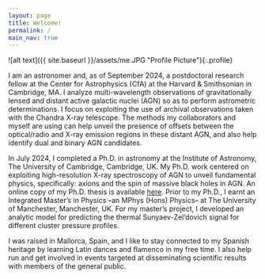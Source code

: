 ```yaml
---
layout: page
title: Welcome!
permalink: /
main_nav: true
---
```


![alt text]({{ site.baseurl }}/assets/me.JPG "Profile Picture"){:.profile}

I am an astronomer and, as of September 2024, a postdoctoral research fellow at the Center for Astrophysics (CfA) at the Harvard & Smithsonian in Cambridge, MA. I analyze multi-wavelength observations of gravitationally lensed and distant active galactic nuclei (AGN) so as to perform astrometric determinations. I focus on exploiting the use of archival observations taken with the Chandra X-ray telescope. The methods my collaborators and myself are using can help unveil the presence of offsets between the optical/radio and X-ray emission regions in these distant AGN, and also help identify dual and binary AGN candidates.

In July 2024, I completed a Ph.D. in astronomy at the Institute of Astronomy, The University of Cambridge, Cambridge, UK. My Ph.D. work centered on exploiting high-resolution X-ray spectroscopy of AGN to unveil fundamental physics, specifically: axions and the spin of massive black holes in AGN. An online copy of my Ph.D. thesis is available [here](https://www.repository.cam.ac.uk/items/73316b31-4841-4c8f-a1f4-5a6c6fcb0735). Prior to my Ph.D., I earnt an Integrated Master’s in Physics –an MPhys (Hons) Physics– at The University of Manchester, Manchester, UK. For my master’s project, I developed an analytic model for predicting the thermal Sunyaev-Zel’dovich signal for different cluster pressure profiles.

I was raised in Mallorca, Spain, and I like to stay connected to my Spanish heritage by learning Latin dances and flamenco in my free time. I also help run and get involved in events targeted at disseminating scientific results with members of the general public. 

[centrarium]: https://github.com/bencentra/centrarium
[bencentra]: http://bencentra.com
[jekyll]: https://github.com/jekyll/jekyll
[NASA/ADS]: https://ui.adsabs.harvard.edu/search/fq=%7B!type%3Daqp%20v%3D%24fq_database%7D&fq_database=(database%3Aastronomy%20OR%20database%3Aphysics)&q=%20%20author%3A%22sisk-reynes%22&sort=date%20desc%2C%20bibcode%20desc&p_=0
[ORCID]: https://orcid.org/0000-0003-3814-6796
